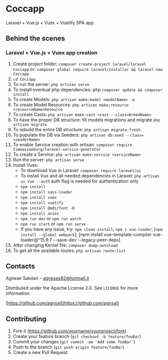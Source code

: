 # Coccapp
Laravel + Vue.js + Vuex + Vuetify SPA app.

## Behind the scenes
### Laravel + Vue.js + Vuex app creation
1. Create project folder: ```composer create-project laravel/laravel Coccapp```
or: ```composer global require laravel/installer && laravel new Coccapp```
2. ```cd Coccapp```
3. To run the server: ```php artisan serve```
4. To install eventual php dependencies: php ```composer update && composer install```
5. To create Models: ```php artisan make:model <modelName> -a```
6. To create Model Resources: ```php artisan make:resource <resourceName>Resource```
7. To create Casts: ```php artisan make:cast <cast --class=BreedName>```
8. To have the proper DB structure: fill models migrations and migrate ```php artisan migrate```
9. To rebuild the entire DB structure: ```php artisan migrate:fresh```
10. To populate the DB via Seeders: ```php artisan db:seed --class=<seederName>```
11. To enable Service creation with artisan: ```composer require timwassenburg/laravel-service-generator```
11. To create a Service: ```php artisan make:service <serviceName>```
12. Run the server: ```php artisan serve```
13. Install Vuex:
     - To download Vue in Laravel: ```composer require laravel/ui```
     - To install Vue and all needed dependencies in Laravel: ```php artisan ui vue --auth``` auth flag is needed for authentication only
     - ```npm install```
     - ```npm install sass-loader```
     - ```npm install vuex```
     - ```npm install vuetify```
     - ```npm install @mdi/font -D```
     - ```npm install axios```
     - ```npm run dev``` or ```npm run watch```
     - ```npm run start``` or ```npm run serve```
     - If you have any issue, try: ```npm clean-install```; ```npm i vue-loader```; [```npm install --global webpack```]; [npm install vue-template-compiler vue-loader@^15.9.7 --save-dev --legacy-peer-deps]
14. After changing Kernel file: ```composer dump-autoload```
15. To get all the available routes: ```php artisan route:list```


## Contacts
Agnese Salutari – agneses92@hotmail.it

Distributed under the Apache License 2.0. See ``LICENSE`` for more information.

[https://github.com/agnsal](https://github.com/agnsal)


## Contributing
1. Fork it (<https://github.com/yourname/yourproject/fork>)
2. Create your feature branch (`git checkout -b feature/fooBar`)
3. Commit your changes (`git commit -am 'Add some fooBar'`)
4. Push to the branch (`git push origin feature/fooBar`)
5. Create a new Pull Request
